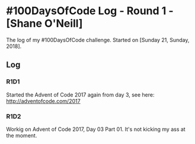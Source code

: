 # #100DaysOfCode Log - Round 1 - [Shane O'Neill]

The log of my #100DaysOfCode challenge. Started on [Sunday 21, Sunday, 2018].

## Log

### R1D1 
Started the Advent of Code 2017 again from day 3, see here: http://adventofcode.com/2017

### R1D2
Workig on Advent of Code 2017, Day 03 Part 01. It's <sarcasm>not</sarcasm> kicking my ass at the moment.
